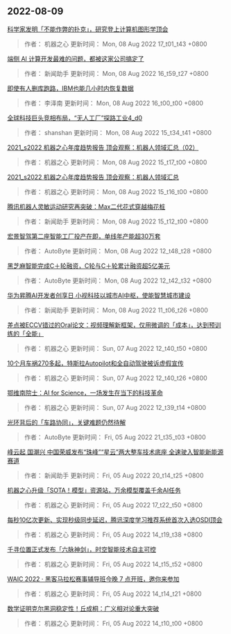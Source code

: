 
## 2022-08-09

 [科学家发明「不能作弊的扑克」，研究登上计算机图形学顶会](https://www.jiqizhixin.com/articles/2022-08-08-8)

> 作者： 机器之心  更新时间： Mon, 08 Aug 2022 17_t01_t43 +0800

 [端侧 AI 计算开发最难的问题，都被这家公司搞定了](https://www.jiqizhixin.com/articles/2022-08-08-7)

> 作者： 新闻助手  更新时间： Mon, 08 Aug 2022 16_t59_t27 +0800

 [即使有人删库跑路，IBM也能几小时内恢复数据](https://www.jiqizhixin.com/articles/2022-08-08-6)

> 作者： 李泽南  更新时间： Mon, 08 Aug 2022 16_t00_t00 +0800

 [全球科技巨头竞相布局，“无人工厂”探路工业4_d0](https://www.jiqizhixin.com/articles/2022-08-08-5)

> 作者： shanshan  更新时间： Mon, 08 Aug 2022 15_t34_t41 +0800

 [2021_s2022 机器之心年度趋势报告   顶会观察：机器人领域汇总（02）](https://www.jiqizhixin.com/articles/2022-08-05-9)

> 作者： 机器之心  更新时间： Mon, 08 Aug 2022 15_t17_t00 +0800

 [2021_s2022 机器之心年度趋势报告   顶会观察：机器人领域汇总](https://www.jiqizhixin.com/articles/2022-08-04-5)

> 作者： 机器之心  更新时间： Mon, 08 Aug 2022 15_t16_t00 +0800

 [腾讯机器人灵敏运动研究再突破：Max二代花式穿越梅花桩](https://www.jiqizhixin.com/articles/2022-08-08-9)

> 作者： 新闻助手  更新时间： Mon, 08 Aug 2022 15_t12_t00 +0800

 [宏景智驾第二座智能工厂投产在即，单线年产能超30万套](https://www.jiqizhixin.com/articles/2022-08-08-3)

> 作者： AutoByte  更新时间： Mon, 08 Aug 2022 12_t48_t28 +0800

 [黑芝麻智能完成C＋轮融资，C轮与C＋轮累计融资超5亿美元](https://www.jiqizhixin.com/articles/2022-08-08-2)

> 作者： AutoByte  更新时间： Mon, 08 Aug 2022 12_t42_t32 +0800

 [华为昇腾AI开发者创享日   小视科技以城市AI中枢，使能智慧城市建设](https://www.jiqizhixin.com/articles/2022-08-08)

> 作者： 新闻助手  更新时间： Mon, 08 Aug 2022 11_t06_t26 +0800

 [差点被ECCV错过的Oral论文：视频理解新框架，仅用微调的「成本」，达到预训练的「全能」](https://www.jiqizhixin.com/articles/2022-08-07)

> 作者： 机器之心  更新时间： Sun, 07 Aug 2022 12_t40_t50 +0800

 [10个月车祸270多起，特斯拉Autopilot和全自动驾驶被诉虚假宣传](https://www.jiqizhixin.com/articles/2022-08-07-2)

> 作者： 机器之心  更新时间： Sun, 07 Aug 2022 12_t40_t26 +0800

 [鄂维南院士：AI for Science，一场发生在当下的科技革命](https://www.jiqizhixin.com/articles/2022-08-07-3)

> 作者： 机器之心  更新时间： Sun, 07 Aug 2022 12_t39_t14 +0800

 [光环背后的「车路协同」，关键难题仍然待解](https://www.jiqizhixin.com/articles/2022-08-05-11)

> 作者： AutoByte  更新时间： Fri, 05 Aug 2022 21_t35_t03 +0800

 [峰云起 国潮兴  中国荣威发布“珠峰”“星云”两大整车技术底座 全速驶入智能新能源赛道](https://www.jiqizhixin.com/articles/2022-08-05-10)

> 作者： 新闻助手  更新时间： Fri, 05 Aug 2022 20_t14_t25 +0800

 [机器之心升级「SOTA！模型」资源站，万余模型覆盖千余AI任务](https://www.jiqizhixin.com/articles/2022-08-05-8)

> 作者： 机器之心  更新时间： Fri, 05 Aug 2022 17_t22_t50 +0800

 [每秒10亿次更新、实现秒级同步延迟，腾讯深度学习推荐系统首次入选OSDI顶会](https://www.jiqizhixin.com/articles/2022-08-05-6)

> 作者： 机器之心  更新时间： Fri, 05 Aug 2022 14_t19_t38 +0800

 [千寻位置正式发布「六脉神剑」，时空智能技术自主可控](https://www.jiqizhixin.com/articles/2022-08-05-5)

> 作者： 机器之心  更新时间： Fri, 05 Aug 2022 14_t15_t52 +0800

 [WAIC 2022 · 黑客马拉松赛事辅导班今晚 7 点开班，邀你来参加](https://www.jiqizhixin.com/articles/2022-08-05-4)

> 作者： 机器之心  更新时间： Fri, 05 Aug 2022 14_t14_t21 +0800

 [数学证明克尔黑洞稳定性！丘成桐：广义相对论重大突破](https://www.jiqizhixin.com/articles/2022-08-05-3)

> 作者： 机器之心  更新时间： Fri, 05 Aug 2022 14_t10_t00 +0800
